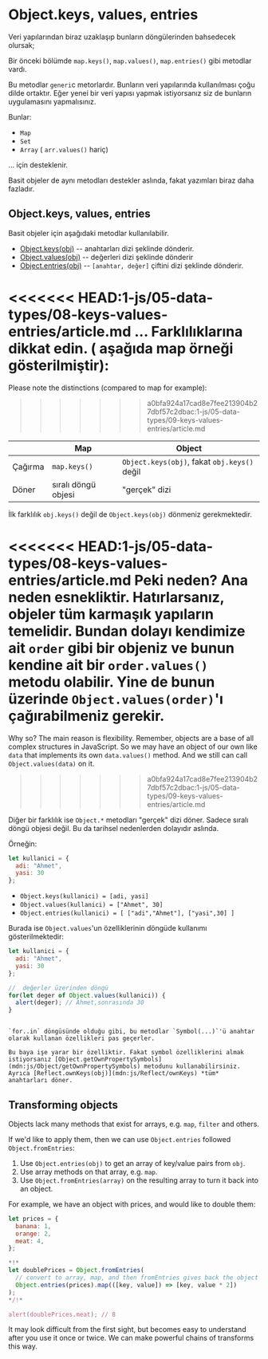 
# Object.keys, values, entries

Veri yapılarından biraz uzaklaşıp bunların döngülerinden bahsedecek olursak;

Bir önceki bölümde `map.keys()`, `map.values()`, `map.entries()` gibi metodlar vardı.

Bu metodlar `generi`c metorlardır. Bunların veri yapılarında kullanılması çoğu dilde ortaktır. Eğer yenei bir veri yapısı yapmak istiyorsanız siz de bunların uygulamasını yapmalısınız.

Bunlar:
- `Map`
- `Set`
- `Array` ( `arr.values()` hariç)

... için desteklenir.

Basit objeler de aynı metodları destekler aslında, fakat yazımları biraz daha fazladır.

## Object.keys, values, entries

Basit objeler için aşağıdaki metodlar kullanılabilir.

- [Object.keys(obj)](mdn:js/Object/keys) -- anahtarları dizi şeklinde dönderir.
- [Object.values(obj)](mdn:js/Object/values) -- değerleri dizi şeklinde dönderir
- [Object.entries(obj)](mdn:js/Object/entries) --  `[anahtar, değer]` çiftini dizi şeklinde dönderir.

<<<<<<< HEAD:1-js/05-data-types/08-keys-values-entries/article.md
... Farklılıklarına dikkat edin. ( aşağıda map örneği gösterilmiştir):
=======
Please note the distinctions (compared to map for example):
>>>>>>> a0bfa924a17cad8e7fee213904b27dbf57c2dbac:1-js/05-data-types/09-keys-values-entries/article.md

|             | Map              | Object       |
|-------------|------------------|--------------|
| Çağırma | `map.keys()`  | `Object.keys(obj)`, fakat `obj.keys()` değil |
| Döner     | sıralı döngü objesi    | "gerçek" dizi                     |

İlk farklılık `obj.keys()` değil de `Object.keys(obj)` dönmeniz gerekmektedir.

<<<<<<< HEAD:1-js/05-data-types/08-keys-values-entries/article.md
Peki neden? Ana neden esnekliktir. Hatırlarsanız, objeler tüm karmaşık yapıların temelidir. Bundan dolayı kendimize ait `order` gibi bir objeniz ve bunun kendine ait bir `order.values()` metodu olabilir. Yine de bunun üzerinde `Object.values(order)`'ı çağırabilmeniz gerekir.
=======
Why so? The main reason is flexibility. Remember, objects are a base of all complex structures in JavaScript. So we may have an object of our own like `data` that implements its own `data.values()` method. And we still can call `Object.values(data)` on it.
>>>>>>> a0bfa924a17cad8e7fee213904b27dbf57c2dbac:1-js/05-data-types/09-keys-values-entries/article.md

Diğer bir farklılık ise `Object.*` metodları "gerçek" dizi döner. Sadece sıralı döngü objesi değil. Bu da tarihsel nedenlerden dolayıdır aslında.

Örneğin:

```js
let kullanici = {
  adi: "Ahmet",
  yasi: 30
};
```

- `Object.keys(kullanici) = [adi, yasi]`
- `Object.values(kullanici) = ["Ahmet", 30]`
- `Object.entries(kullanici) = [ ["adi","Ahmet"], ["yasi",30] ]`

Burada ise `Object.values`'un özelliklerinin döngüde kullanımı gösterilmektedir:

```js run
let kullanici = {
  adi: "Ahmet",
  yasi: 30
};

//  değerler üzerinden döngü
for(let deger of Object.values(kullanici)) {
  alert(deger); // Ahmet,sonrasında 30
}
```

```warn header="Object.keys/values/entries symbol özelliklerini görmezden gelir"

`for..in` döngüsünde olduğu gibi, bu metodlar `Symbol(...)`'ü anahtar olarak kullanan özellikleri pas geçerler.

Bu baya işe yarar bir özelliktir. Fakat symbol özelliklerini almak istiyorsanız [Object.getOwnPropertySymbols](mdn:js/Object/getOwnPropertySymbols) metodunu kullanabilirsiniz. Ayrıca [Reflect.ownKeys(obj)](mdn:js/Reflect/ownKeys) *tüm* anahtarları döner.
```


## Transforming objects

Objects lack many methods that exist for arrays, e.g. `map`, `filter` and others.

If we'd like to apply them, then we can use `Object.entries` followed `Object.fromEntries`:

1. Use `Object.entries(obj)` to get an array of key/value pairs from `obj`.
2. Use array methods on that array, e.g. `map`.
3. Use `Object.fromEntries(array)` on the resulting array to turn it back into an object.

For example, we have an object with prices, and would like to double them:

```js run
let prices = {
  banana: 1,
  orange: 2,
  meat: 4,
};

*!*
let doublePrices = Object.fromEntries(
  // convert to array, map, and then fromEntries gives back the object
  Object.entries(prices).map(([key, value]) => [key, value * 2])
);
*/!*

alert(doublePrices.meat); // 8
```   

It may look difficult from the first sight, but becomes easy to understand after you use it once or twice. We can make powerful chains of transforms this way. 
